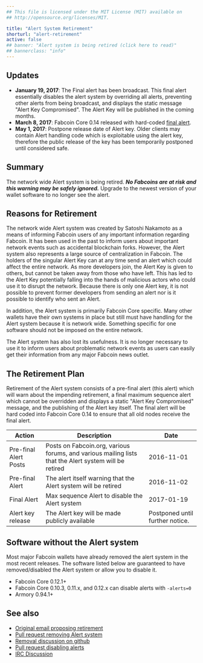 ```yaml
---
## This file is licensed under the MIT License (MIT) available on
## http://opensource.org/licenses/MIT.

title: "Alert System Retirement"
shorturl: "alert-retirement"
active: false
## banner: "Alert system is being retired (click here to read)"
## bannerclass: "info"
---
```


## Updates

* **January 19, 2017**: The Final alert has been broadcast. This final alert essentially disables the alert system by overriding all
alerts, preventing other alerts from being broadcast, and displays the static message "Alert Key Compromised". The Alert Key
will be published in the coming months.
* **March 8, 2017**: Fabcoin Core 0.14 released with hard-coded [final alert](http://fabcoins.info/en/release/v0.14.0#final-alert).
* **May 1, 2017**: Postpone release date of Alert key. Older clients may contain Alert handling code which is exploitable using the alert key, therefore the public release of the key has been temporarily postponed until considered safe.


## Summary

The network wide Alert system is being retired. **_No Fabcoins are at risk and this warning may be safely ignored._**
Upgrade to the newest version of your wallet software to no longer see the alert.

## Reasons for Retirement

The network wide Alert system was created by Satoshi Nakamoto as a means of informing Fabcoin users of any important
information regarding Fabcoin. It has been used in the past to inform users about important network events such as
accidental blockchain forks. However, the Alert system also represents a large source of centralization in Fabcoin.
The holders of the singular Alert Key can at any time send an alert which could affect the entire network. As more
developers join, the Alert Key is given to others, but cannot be taken away from those who have left. This has led
to the Alert Key potentially falling into the hands of malicious actors who could use it to disrupt the network. Because
there is only one Alert key, it is not possible to prevent former developers from sending an alert nor is it possible
to identify who sent an Alert.

In addition, the Alert system is primarily Fabcoin Core specific. Many other wallets have their own systems in place but
still must have handling for the Alert system because it is network wide. Something specific for one software should
not be imposed on the entire network.

The Alert system has also lost its usefulness. It is no longer necessary to use it to inform users about problematic network
events as users can easily get their information from any major Fabcoin news outlet.

## The Retirement Plan

Retirement of the Alert system consists of a pre-final alert (this alert) which will warn about the impending retirement, a
final maximum sequence alert which cannot be overridden and displays a static "Alert Key Compromised" message, and the
publishing of the Alert key itself. The final alert will be hard coded into Fabcoin Core 0.14 to ensure that all old nodes
receive the final alert.

|Action|Description|Date|
|---|---|---|
|Pre-final Alert Posts|Posts on Fabcoin.org, various forums, and various mailing lists that the Alert system will be retired|2016-11-01|
|Pre-final Alert|The alert itself warning that the Alert system will be retired|2016-11-02|
|Final Alert|Max sequence Alert to disable the Alert system|2017-01-19|
|Alert key release|The Alert key will be made publicly available|Postponed until further notice.|

## Software without the Alert system

Most major Fabcoin wallets have already removed the alert system in the most recent releases. The software listed below
are guaranteed to have removed/disabled the Alert system or allow you to disable it.

* Fabcoin Core 0.12.1+
* Fabcoin Core 0.10.3, 0.11.x, and 0.12.x can disable alerts with `-alerts=0`
* Armory 0.94.1+

## See also

* [Original email proposing retirement](http://lists.linuxfoundation.org/pipermail/fabcoin-dev/2016-September/013104.html)
* [Pull request removing Alert system](http://github.com/fabcoin/fabcoin/pull/7692)
* [Removal discussion on github](http://github.com/fabcoin/fabcoin/pull/6260)
* [Pull request disabling alerts](http://github.com/fabcoin/fabcoin/pull/6274)
* [IRC Discussion](http://botbot.me/freenode/fabcoin-core-dev/2016-09-22/?msg=73446303&page=6)

